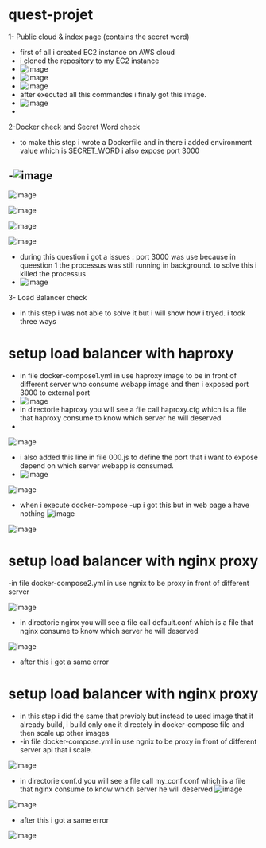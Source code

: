 # quest-projet
1- Public cloud & index page (contains the secret word)
- first of all i created EC2 instance on AWS cloud 
- i cloned the repository to my EC2 instance
- ![image](https://user-images.githubusercontent.com/77032376/162129347-b906e606-28e3-45e3-b68f-1c6a4592c9eb.png)
- ![image](https://user-images.githubusercontent.com/77032376/162129963-0cd51442-6ac3-49b5-a126-ded66b9f4db8.png)
- ![image](https://user-images.githubusercontent.com/77032376/162130025-21112d6b-d63d-41a1-9d7e-626244f9b8c3.png)
- after executed all this commandes i finaly got this image.
- ![image](https://user-images.githubusercontent.com/77032376/162130373-d56d0405-1125-4c5e-9217-1dac85e946a8.png)
- 
2-Docker check and Secret Word check 
- to make this step i wrote a Dockerfile and in there i added environment value which is SECRET_WORD  i also expose port 3000

-![image](https://user-images.githubusercontent.com/77032376/162132331-1a4511d3-de68-43e2-891b-a1ab55aa5ca4.png)
-
![image](https://user-images.githubusercontent.com/77032376/162132903-a2fd4600-8a0f-4c84-bc9b-7cb229f23f4c.png)

 ![image](https://user-images.githubusercontent.com/77032376/162133054-15a467f1-1f59-4fd9-bfe6-9d1208e2a7b7.png)
 
 ![image](https://user-images.githubusercontent.com/77032376/162133215-ec9ed279-0d5e-4b97-be74-783f91aaf015.png)
 
![image](https://user-images.githubusercontent.com/77032376/162133342-24d24aed-e6c1-47bc-aac2-c64a4f51067e.png)

- during this question i got a issues : port 3000 was use because in queestion 1 the processus was still running in background. to solve this i killed the processus
- ![image](https://user-images.githubusercontent.com/77032376/162133966-c228d3d9-6e0b-4c22-b703-298e26cfd782.png)

3- Load Balancer check 
- in this step i was not able to solve it but i will show how i tryed.  i took three ways

# setup load balancer with haproxy
- in file docker-compose1.yml in use haproxy image to be in front of different server who consume webapp image and then i exposed port 3000 to external port
- ![image](https://user-images.githubusercontent.com/77032376/162136425-6e4f59f2-d4bf-4d82-9e45-3176c6541917.png)
- in directorie haproxy you will see a file call haproxy.cfg which is a file that haproxy consume to know which server he will deserved 
-  
![image](https://user-images.githubusercontent.com/77032376/162137147-fc6797f9-2b2f-4d13-a72f-11ea6f52753b.png)

- i also added this line in file 000.js to define the port that i want to expose depend on which server webapp is consumed. 
- ![image](https://user-images.githubusercontent.com/77032376/162137934-aac27b92-0888-4b92-af89-43410b1e5db9.png)

![image](https://user-images.githubusercontent.com/77032376/162138016-6ca8dc77-3b29-463e-b884-5cf6ef220d50.png)

- when i execute docker-compose -up i got this but in web page a have nothing
![image](https://user-images.githubusercontent.com/77032376/162140624-90c05f52-ffc2-42bb-8bc2-4811498527d1.png)

![image](https://user-images.githubusercontent.com/77032376/162143373-7cda0443-ae45-4cf1-bcda-c74a4bd24b43.png)


# setup load balancer with nginx proxy

-in file docker-compose2.yml in use ngnix to be proxy in front of different server

![image](https://user-images.githubusercontent.com/77032376/162144230-5122ef04-5a18-4cc2-8f68-bdc46420fcb1.png)

- in directorie nginx you will see a file call default.conf which is a file that nginx consume to know which server he will deserved 

![image](https://user-images.githubusercontent.com/77032376/162145220-e5b59a8f-c6c5-4961-8939-49ad79a90c44.png)

- after this i got a same error

# setup load balancer with nginx proxy
- in this step i did the same that previoly but instead to used image that it already build, i build only one it directely in docker-compose file and then scale up other images
- -in file docker-compose.yml in use ngnix to be proxy in front of different server api that i scale.

![image](https://user-images.githubusercontent.com/77032376/162147869-b4d851c9-30c8-4ef8-b991-103a6ca6a411.png)

-  in directorie conf.d you will see a file call my_conf.conf which is a file that nginx consume to know which server he will deserved 
 ![image](https://user-images.githubusercontent.com/77032376/162148468-b06c214c-ccae-493a-9575-f4a40ee7b273.png)
 
 ![image](https://user-images.githubusercontent.com/77032376/162149712-0c6846d8-a2fd-4b9c-ad31-d6822908fe14.png)
 
 - after this i got a same error

![image](https://user-images.githubusercontent.com/77032376/162150391-5acd7119-d5cb-458b-b5ec-f33b430eb1e4.png)


 



















